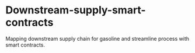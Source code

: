 # Downstream-supply-smart-contracts
Mapping downstream supply chain for gasoline and streamline process with smart contracts.
